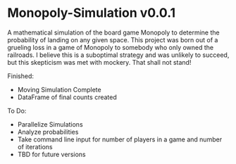 # Monopoly-Simulation v0.0.1
A mathematical simulation of the board game Monopoly to determine the probability of landing on any given space. This project was born out of a grueling loss in a game of Monopoly to somebody who only owned the railroads. I believe this is a suboptimal strategy and was unlikely to succeed, but this skepticism was met with mockery. That shall not stand!

Finished:
- Moving Simulation Complete
- DataFrame of final counts created


To Do:
- Parallelize Simulations
- Analyze probabilities
- Take command line input for number of players in a game and number of iterations
- TBD for future versions
